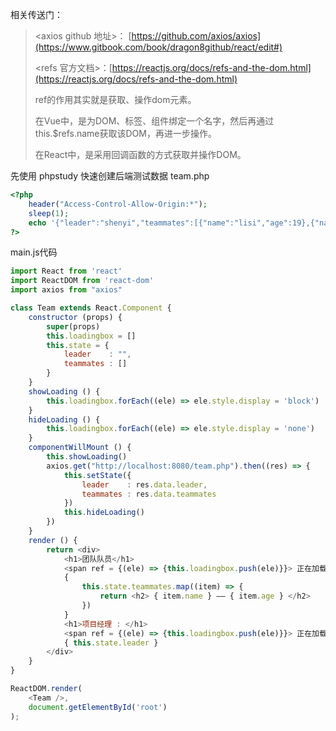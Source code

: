 相关传送门：

> &lt;axios github 地址&gt;： [https://github.com/axios/axios](https://www.gitbook.com/book/dragon8github/react/edit#)
>
> &lt;refs 官方文档&gt;：[https://reactjs.org/docs/refs-and-the-dom.html](https://reactjs.org/docs/refs-and-the-dom.html)
>
> ref的作用其实就是获取、操作dom元素。
>
> 在Vue中，是为DOM、标签、组件绑定一个名字，然后再通过this.$refs.name获取该DOM，再进一步操作。
>
> 在React中，是采用回调函数的方式获取并操作DOM。

先使用 phpstudy 快速创建后端测试数据 team.php

```php
<?php 
    header("Access-Control-Allow-Origin:*");
    sleep(1);
    echo '{"leader":"shenyi","teammates":[{"name":"lisi","age":19},{"name":"zhangsan","age":20}]}';
?>
```

main.js代码

```js
import React from 'react'
import ReactDOM from 'react-dom'
import axios from "axios"

class Team extends React.Component {
    constructor (props) {
        super(props)
        this.loadingbox = []
        this.state = {
            leader    : "",
            teammates : []            
        }
    }
    showLoading () {
        this.loadingbox.forEach((ele) => ele.style.display = 'block')
    }
    hideLoading () {
        this.loadingbox.forEach((ele) => ele.style.display = 'none')
    }
    componentWillMount () {
        this.showLoading()
        axios.get("http://localhost:8080/team.php").then((res) => {
            this.setState({
                leader    : res.data.leader,
                teammates : res.data.teammates
            })
            this.hideLoading()
        })
    }
    render () {
        return <div>
            <h1>团队队员</h1>
            <span ref = {(ele) => {this.loadingbox.push(ele)}}> 正在加载... </span>
            {
                this.state.teammates.map((item) => {
                    return <h2> { item.name } —— { item.age } </h2>
                })
            }
            <h1>项目经理 : </h1>
            <span ref = {(ele) => {this.loadingbox.push(ele)}}> 正在加载... </span>
            { this.state.leader }
        </div>
    }
}

ReactDOM.render(
    <Team />,
    document.getElementById('root')
);
```



